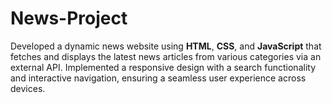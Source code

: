 # News-Project
Developed a dynamic news website using **HTML**, **CSS**, and **JavaScript** that fetches and displays the latest news articles from various categories via an external API. Implemented a responsive design with a search functionality and interactive navigation, ensuring a seamless user experience across devices.
